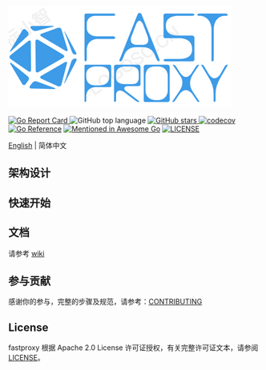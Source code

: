 ![fast_proxy_ico.png](https://github.com/kingson4wu/fast_proxy/blob/main/resource/img/logo.png)

[![Go Report Card](https://goreportcard.com/badge/github.com/kingson4wu/fast_proxy)&nbsp;](https://goreportcard.com/report/github.com/kingson4wu/fast_proxy)![GitHub top language](https://img.shields.io/github/languages/top/kingson4wu/fast_proxy)&nbsp;[![GitHub stars](https://img.shields.io/github/stars/kingson4wu/fast_proxy)&nbsp;](https://github.com/kingson4wu/fast_proxy/stargazers)[![codecov](https://codecov.io/gh/kingson4wu/fast_proxy/branch/main/graph/badge.svg)](https://codecov.io/gh/kingson4wu/fast_proxy) [![Go Reference](https://pkg.go.dev/badge/github.com/kingson4wu/fast_proxy.svg)](https://pkg.go.dev/github.com/kingson4wu/fast_proxy) [![Mentioned in Awesome Go](https://awesome.re/mentioned-badge.svg)](https://github.com/avelino/awesome-go#database) [![LICENSE](https://img.shields.io/github/license/kingson4wu/fast_proxy.svg?style=flat-square)](https://github.com/kingson4wu/fast_proxy/blob/main/LICENSE)

[English](https://github.com/kingson4wu/fast_proxy#fast_proxy) | 简体中文



## 架构设计


## 快速开始


## 文档

请参考 [wiki](https://github.com/kingson4wu/fast_proxy/wiki)

## 参与贡献

感谢你的参与，完整的步骤及规范，请参考：[CONTRIBUTING](https://github.com/kingson4wu/fast_proxy/blob/main/CONTRIBUTING.md)

## License

fastproxy 根据 Apache 2.0 License 许可证授权，有关完整许可证文本，请参阅 [LICENSE](https://github.com/kingson4wu/fast_proxy/blob/main/LICENSE)。


